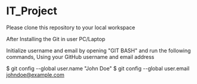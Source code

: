 # IT_Project

Please clone this repository to your local workspace

After Installing the Git in user PC/Laptop

Initialize username and email by opening "GIT BASH" and run the following commands,
Using your GitHub username and email address

$ git config --global user.name "John Doe"
$ git config --global user.email johndoe@example.com

